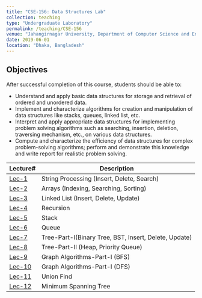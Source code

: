 ```yaml
---
title: "CSE-156: Data Structures Lab"
collection: teaching
type: "Undergraduate Laboratory"
permalink: /teaching/CSE-156
venue: "Jahangirnagar University, Department of Computer Science and Engineering"
date: 2019-06-01
location: "Dhaka, Bangladesh"
---
```

## Objectives
After successful completion of this course, students should be able to:
* Understand and apply basic data structures for storage and retrieval of ordered and unordered data. 
* Implement and characterize algorithms for creation and manipulation of data structures like stacks, queues, linked list, etc. 
* Interpret and apply appropriate data structures for implementing problem solving algorithms such as searching, insertion, deletion, traversing mechanism, etc., on various data structures. 
* Compute and characterize the efficiency of data structures for complex problem-solving algorithms; perform and demonstrate this knowledge and write report for realistic problem solving.

| Lecture#    | Description                                           |
|-------------|-------------------------------------------------------|
| [Lec-1](#)  | String Processing (Insert, Delete, Search)            |
| [Lec-2](#)  | Arrays (Indexing, Searching, Sorting)                 |
| [Lec-3](#)  | Linked List (Insert, Delete, Update)                  |
| [Lec-4](#)  | Recursion                                             |
| [Lec-5](#)  | Stack                                                 |
| [Lec-6](#)  | Queue                                                 |
| [Lec-7](#)  | Tree-Part-I(Binary Tree, BST, Insert, Delete, Update) |
| [Lec-8](#)  | Tree-Part-II (Heap, Priority Queue)                   |
| [Lec-9](#)  | Graph Algorithms-Part-I (BFS)                         |
| [Lec-10](#) | Graph Algorithms-Part-I (DFS)                         |
| [Lec-11](#) | Union Find                                            |
| [Lec-12](#) | Minimum Spanning Tree                                 |


